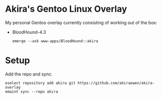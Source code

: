 # Akira's Gentoo Linux Overlay
My personal Gentoo overlay currently consisting of working out of the box:
- BloodHound-4.3
  ```
  emerge --ask www-apps/BloodHound::akira
  ```

# Setup
Add the repo and sync:
```
eselect repository add akira git https://github.com/akiraowen/akira-overlay
emaint sync --repo akira
```
